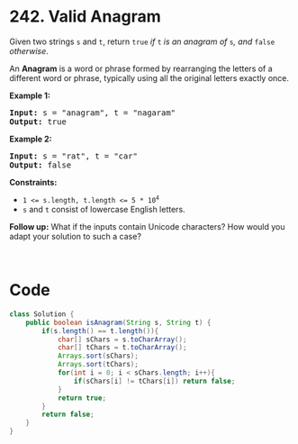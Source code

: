 # 242. Valid Anagram
<div><p>Given two strings <code>s</code> and <code>t</code>, return <code>true</code> <em>if</em> <code>t</code> <em>is an anagram of</em> <code>s</code><em>, and</em> <code>false</code> <em>otherwise</em>.</p>

<p>An <strong>Anagram</strong> is a word or phrase formed by rearranging the letters of a different word or phrase, typically using all the original letters exactly once.</p>

<p><strong>Example 1:</strong></p>
<pre><strong>Input:</strong> s = "anagram", t = "nagaram"
<strong>Output:</strong> true
</pre><p><strong>Example 2:</strong></p>
<pre><strong>Input:</strong> s = "rat", t = "car"
<strong>Output:</strong> false
</pre>
<p><strong>Constraints:</strong></p>

<ul>
	<li><code>1 &lt;= s.length, t.length &lt;= 5 * 10<sup>4</sup></code></li>
	<li><code>s</code> and <code>t</code> consist of lowercase English letters.</li>
</ul>

<p><strong>Follow up:</strong> What if the inputs contain Unicode characters? How would you adapt your solution to such a case?</p>
<p>&nbsp;</p>
</div>

# Code

```java
class Solution {
    public boolean isAnagram(String s, String t) {
        if(s.length() == t.length()){
            char[] sChars = s.toCharArray();
            char[] tChars = t.toCharArray();
            Arrays.sort(sChars);
            Arrays.sort(tChars);
            for(int i = 0; i < sChars.length; i++){
                if(sChars[i] != tChars[i]) return false;
            }
            return true;
        }
        return false;
    }
}
```
